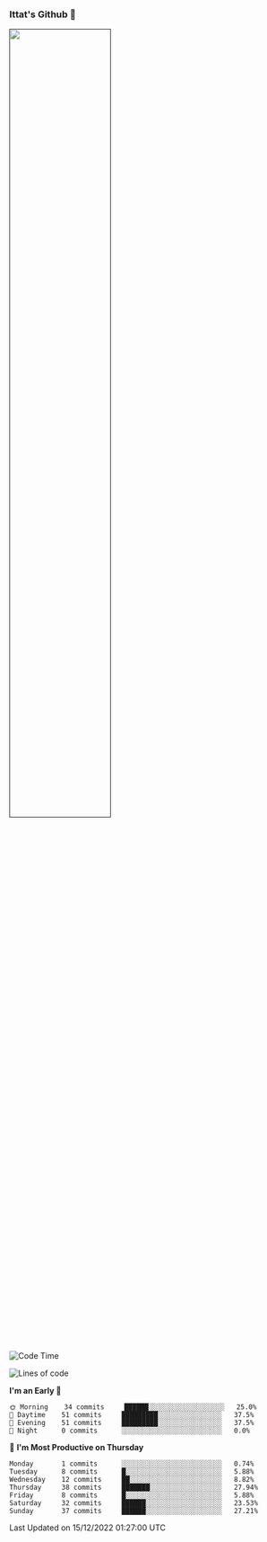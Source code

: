 ### Ittat's Github 👋

<a href="">
  <img align="center" src="https://github-readme-stats.vercel.app/api?username=ittat&hide_border=true&show_icons=true&count_private=true&theme=graywhite"  width="60%"/>
</a>


<!--START_SECTION:waka-->
![Code Time](http://img.shields.io/badge/Code%20Time-105%20hrs%2017%20mins-blue)

![Lines of code](https://img.shields.io/badge/From%20Hello%20World%20I%27ve%20Written-557%20Thousand%20lines%20of%20code-blue)

**I'm an Early 🐤** 

```text
🌞 Morning    34 commits     ██████░░░░░░░░░░░░░░░░░░░   25.0% 
🌆 Daytime    51 commits     █████████░░░░░░░░░░░░░░░░   37.5% 
🌃 Evening    51 commits     █████████░░░░░░░░░░░░░░░░   37.5% 
🌙 Night      0 commits      ░░░░░░░░░░░░░░░░░░░░░░░░░   0.0%

```
📅 **I'm Most Productive on Thursday** 

```text
Monday       1 commits      ░░░░░░░░░░░░░░░░░░░░░░░░░   0.74% 
Tuesday      8 commits      █░░░░░░░░░░░░░░░░░░░░░░░░   5.88% 
Wednesday    12 commits     ██░░░░░░░░░░░░░░░░░░░░░░░   8.82% 
Thursday     38 commits     ███████░░░░░░░░░░░░░░░░░░   27.94% 
Friday       8 commits      █░░░░░░░░░░░░░░░░░░░░░░░░   5.88% 
Saturday     32 commits     ██████░░░░░░░░░░░░░░░░░░░   23.53% 
Sunday       37 commits     ██████░░░░░░░░░░░░░░░░░░░   27.21%

```



 Last Updated on 15/12/2022 01:27:00 UTC
<!--END_SECTION:waka-->



<!--
**ittat/ittat** is a ✨ _special_ ✨ repository because its `README.md` (this file) appears on your GitHub profile.

Here are some ideas to get you started:

- 🔭 I’m currently working on ...
- 🌱 I’m currently learning ...
- 👯 I’m looking to collaborate on ...
- 🤔 I’m looking for help with ...
- 💬 Ask me about ...
- 📫 How to reach me: ...
- 😄 Pronouns: ...
- ⚡ Fun fact: ...

    technologies: {
        mobileApp: ["Android App"],
        frontEnd: {
            js: ["Vue", "Nuxt"],
            css: ["materialize", "vuetify", "bootstrap"]
        },
        backEnd: {
            js: ["node", "express", "SuiteScript"],
            python: ["flask"]
        },
        devOps: ["AWS", "Docker🐳", "Route53", "Nginx"],
        databases: ["mongo", "MySql", "sqlite"],
        misc: ["Firebase", "Socket.IO", "selenium", "open-cv", "php", "SuiteApp"]
    },
-->
